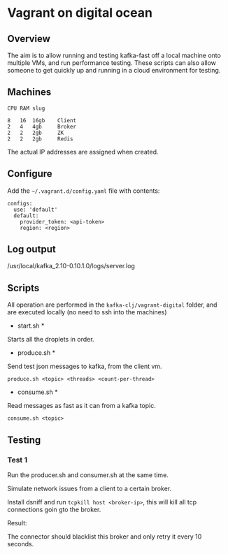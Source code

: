 # Vagrant on digital ocean

## Overview

The aim is to allow running and testing kafka-fast off a local machine onto multiple VMs,
and run performance testing. These scripts can also allow someone to get quickly up and running
in a cloud environment for testing.

## Machines

```
CPU	RAM	slug

8	16	16gb	Client
2	4	4gb	    Broker
2	2	2gb	    ZK
2	2	2gb   	Redis
```

The actual IP addresses are assigned when created.

## Configure

Add the ```~/.vagrant.d/config.yaml``` file with contents:

```
configs:
  use: 'default'
  default:
    provider_token: <api-token>
    region: <region>
```

## Log output

/usr/local/kafka_2.10-0.10.1.0/logs/server.log

## Scripts

All operation are performed in the ```kafka-clj/vagrant-digital``` folder, and
are executed locally (no need to ssh into the machines)

* start.sh *

Starts all the droplets in order.

* produce.sh *

Send test json messages to kafka, from the client vm.

```produce.sh <topic> <threads> <count-per-thread>```

* consume.sh *

Read messages as fast as it can from a kafka topic.

```consume.sh <topic>```


## Testing


### Test 1

Run the producer.sh and consumer.sh at the same time.


Simulate network issues from a client to a certain broker.

Install dsniff and run ```tcpkill host <broker-ip>```,
this will kill all tcp connections goin gto the broker.

Result:

The connector should blacklist this broker and only retry it every 10 seconds.


